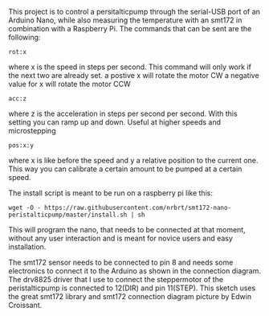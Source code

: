 This project is to control a persitalticpump through the serial-USB port of an Arduino Nano, while also measuring the temperature with an smt172 in combination with a Raspberry Pi.
The commands that can be sent are the following:

`rot:x`

where x is the speed in steps per second. This command will only work if the next two are already set.
a postive x will rotate the motor CW a negative value for x will rotate the motor CCW

`acc:z`

where z is the acceleration in steps per second per second. With this setting you can ramp up and down. Useful at higher speeds and microstepping

`pos:x:y`

where x is like before the speed and y a relative position to the current one. This way you can calibrate a certain amount to be pumped at a certain speed.

The install script is meant to be run on a raspberry pi like this:

`wget -O - https://raw.githubusercontent.com/nrbrt/smt172-nano-peristalticpump/master/install.sh | sh`

This will program the nano, that needs to be connected at that moment, without any user interaction and is meant for novice users
and easy installation.

The smt172 sensor needs to be connected to pin 8 and needs some electronics to connect it to the Arduino as shown in the connection diagram.
The drv8825 driver that I use to connect the steppermotor of the peristalticpump is connected to 12(DIR) and pin 11(STEP).
This sketch uses the great smt172 library and smt172 connection diagram picture by Edwin Croissant.
